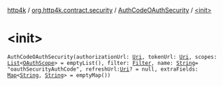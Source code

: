 [http4k](../../index.md) / [org.http4k.contract.security](../index.md) / [AuthCodeOAuthSecurity](index.md) / [&lt;init&gt;](./-init-.md)

# &lt;init&gt;

`AuthCodeOAuthSecurity(authorizationUrl: `[`Uri`](../../org.http4k.core/-uri/index.md)`, tokenUrl: `[`Uri`](../../org.http4k.core/-uri/index.md)`, scopes: `[`List`](https://kotlinlang.org/api/latest/jvm/stdlib/kotlin.collections/-list/index.html)`<`[`OAuthScope`](../-o-auth-scope/index.md)`> = emptyList(), filter: `[`Filter`](../../org.http4k.core/-filter.md)`, name: `[`String`](https://kotlinlang.org/api/latest/jvm/stdlib/kotlin/-string/index.html)` = "oauthSecurityAuthCode", refreshUrl: `[`Uri`](../../org.http4k.core/-uri/index.md)`? = null, extraFields: `[`Map`](https://kotlinlang.org/api/latest/jvm/stdlib/kotlin.collections/-map/index.html)`<`[`String`](https://kotlinlang.org/api/latest/jvm/stdlib/kotlin/-string/index.html)`, `[`String`](https://kotlinlang.org/api/latest/jvm/stdlib/kotlin/-string/index.html)`> = emptyMap())`